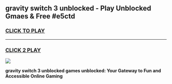 
## gravity switch 3 unblocked - Play Unblocked Gmaes & Free #e5ctd
<h3>
<a href="https://news.freeplayer.one?title=gravity_switch_3_unblocked&ref=24F">CLICK TO PLAY</a></h3>
<hr>

<h3>
<a href="https://news.freeplayer.one?title=gravity_switch_3_unblocked&ref=24F">CLICK 2 PLAY</a>
  
</h3>

<a href="https://news.freeplayer.one?title=gravity_switch_3_unblocked&ref=24F/"><img src="https://clearcache.store/games.png"></a>


**gravity switch 3 unblocked games unblocked: Your Gateway to Fun and Accessible Online Gaming**

